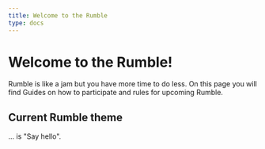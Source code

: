 ```yaml
---
title: Welcome to the Rumble
type: docs
---
```


# Welcome to the Rumble!

Rumble is like a jam but you have more time to do less.
On this page you will find Guides on how to participate and rules for upcoming Rumble.

## Current Rumble theme

... is "Say hello".


